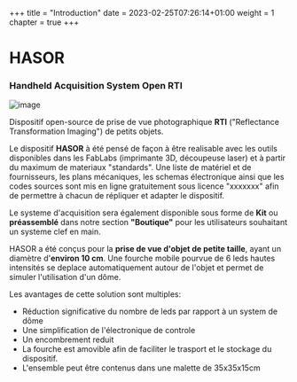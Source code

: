 +++
title = "Introduction"
date = 2023-02-25T07:26:14+01:00
weight = 1
chapter = true
+++


# HASOR
### Handheld Acquisition System Open RTI
![image](RTI_global_4_LQ_400x464_256b.gif)


Dispositif open-source de prise de vue photographique **RTI** ("Reflectance Transformation Imaging") de petits objets.

Le dispositif **HASOR** à été pensé de façon à être realisable avec les outils disponibles dans les FabLabs (imprimante 3D, découpeuse laser) et à partir du maximum de materiaux "standards".
Une liste de matériel et de fournisseurs, les plans mécaniques, les schemas électronique ainsi que les codes sources sont mis en ligne gratuitement sous licence "xxxxxxx" afin de permettre à chacun de répliquer et adapter le dispositif.

Le systeme d'acquisition sera également disponible sous forme de **Kit** ou **préassemblé** dans notre section **"Boutique"** pour les utilisateurs souhaitant un systeme clef en main.

HASOR a été conçus pour la **prise de vue d'objet de petite taille**, ayant un diamètre d'**environ 10 cm**. Une fourche mobile pourvue de 6 leds hautes intensités se deplace automatiquement autour de l'objet et permet de simuler l'utilisation d'un dôme.

Les avantages de cette solution sont multiples:

- Réduction significative du nombre de leds par rapport à un system de dôme
- Une simplification de l'électronique de controle
- Un encombrement reduit
- La fourche est amovible afin de faciliter le trasport et le stockage du dispositif. 
- L'ensemble peut être contenus dans une malette de 35x35x15cm
